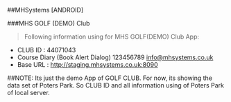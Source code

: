 ##MHSystems [ANDROID]

###MHS GOLF (DEMO) Club
>Following information using for MHS GOLF(DEMO) Club App:
- CLUB ID : 44071043
- Course Diary (Book Alert Dialog) 123456789  info@mhsystems.co.uk
- Base URL : http://staging.mhsystems.co.uk:8090


##NOTE: Its just the demo App of GOLF CLUB. For now, its showing the data set of Poters Park. So CLUB ID and all information using of Poters Park of local server.
